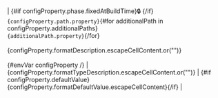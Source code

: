 | {#if configProperty.phase.fixedAtBuildTime}🔒 {/if}`{configProperty.path.property}`{#for additionalPath in configProperty.additionalPaths}<br/>`{additionalPath.property}`{/for}<br/><br/>{configProperty.formatDescription.escapeCellContent.or("")}<br/><br/>{#envVar configProperty /} | {configProperty.formatTypeDescription.escapeCellContent.or("")} | {#if configProperty.defaultValue}{configProperty.formatDefaultValue.escapeCellContent}{/if} |
